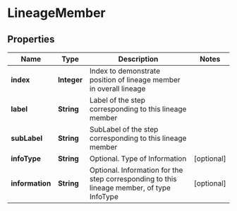 

# LineageMember


## Properties

| Name | Type | Description | Notes |
|------------ | ------------- | ------------- | -------------|
|**index** | **Integer** | Index to demonstrate position of lineage member in overall lineage |  |
|**label** | **String** | Label of the step corresponding to this lineage member |  |
|**subLabel** | **String** | SubLabel of the step corresponding to this lineage member |  |
|**infoType** | **String** | Optional. Type of Information |  [optional] |
|**information** | **String** | Optional. Information for the step corresponding to this lineage member, of type InfoType |  [optional] |



